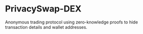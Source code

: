 # PrivacySwap-DEX
Anonymous trading protocol using zero-knowledge proofs to hide transaction details and wallet addresses.
